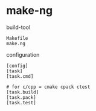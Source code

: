 # make-ng
build-tool

```
Makefile
make.ng
```

configuration

```
[config]
[task]
[task.cmd]

# for c/cpp = cmake cpack ctest 
[task.build]
[task.pack]
[task.test]
```
